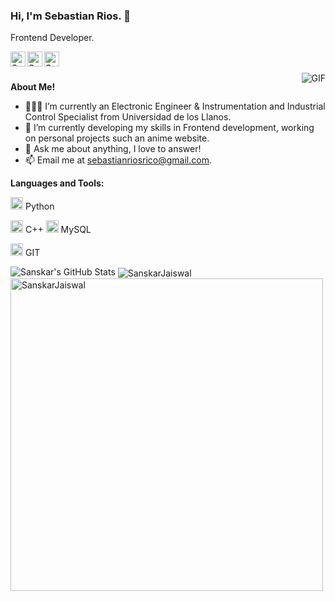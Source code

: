 ### Hi, I'm Sebastian Rios. 👋

Frontend Developer.

<a href="https://www.linkedin.com/in/sebastianriosrico/">
  <img align="left" alt="Sebastian's LinkedIn" width="24px" src="https://img.icons8.com/nolan/96/linkedin.png" />
</a>
<a href="https://www.instagram.com/sebastianriosrico/">
  <img align="left" alt="Sebastian's Instagram" width="24px" src="https://img.icons8.com/nolan/96/instagram-new.png" />
</a>
<a href="https://twitter.com/sebasrios977">
  <img align="left" alt="Sebastian's Twitter" width="24px" src="https://img.icons8.com/nolan/96/twitter.png" />
</a>




<br />
<br />


 

  <img align="right" alt="GIF" src="https://media.giphy.com/media/LmNwrBhejkK9EFP504/giphy.gif" />

**About Me!**

- 👨🏽‍💻 I’m currently an Electronic Engineer & Instrumentation and Industrial Control Specialist from Universidad de los Llanos.
- 🌱 I’m currently developing my skills in Frontend development, working on personal projects such an anime website. 
- 💬 Ask me about anything, I love to answer!
- 📫 Email me at [sebastianriosrico@gmail.com](mailto:sebastianriosrico@gmail.com).



**Languages and Tools:**  


<code><img height="20" src="https://img.icons8.com/nolan/96/python.png"></code> Python

<code><img height="20" src="https://img.icons8.com/nolan/96/c-plus-plus.png"></code> C++
<code><img height="20" src="https://img.icons8.com/nolan/96/sql.png"></code> MySQL

<code><img height="20" src="https://img.icons8.com/nolan/96/git.png"></code> GIT

<img src="https://github-readme-stats.vercel.app/api?username=sanskarjaiswal2001&show_icons=true&hide_border=true&count_private=true&theme=shades-of-purple&icon_color=fad000" alt="Sanskar's GitHub Stats">
<img align="center" src="https://github-readme-streak-stats.herokuapp.com/?user=sanskarjaiswal2001&count_private=true&theme=radical" alt="SanskarJaiswal" />
<img align="center" width=500 src="https://github-readme-stats.vercel.app/api/top-langs/?username=sanskarjaiswal2001&count_private=true&theme=radical" alt="SanskarJaiswal" />

<!--
**sebasrios977/sebasrios977** is a ✨ _special_ ✨ repository because its `README.md` (this file) appears on your GitHub profile.

Here are some ideas to get you started:

- 🔭 I’m currently working on ...
- 🌱 I’m currently learning ...
- 👯 I’m looking to collaborate on ...
- 🤔 I’m looking for help with ...
- 💬 Ask me about ...
- 📫 How to reach me: ...
- 😄 Pronouns: ...
- ⚡ Fun fact: ...
-->
